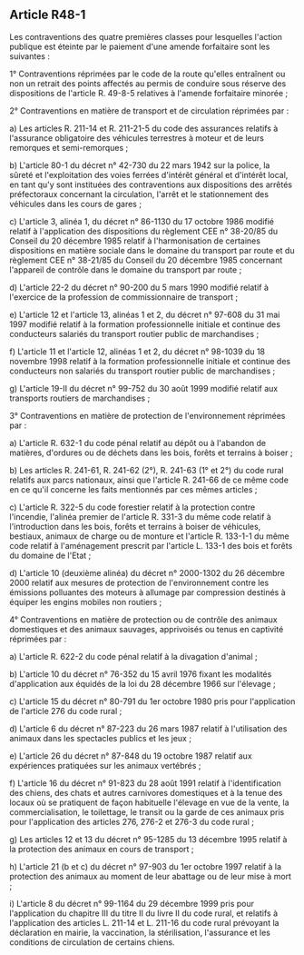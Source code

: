 Article R48-1
----
Les contraventions des quatre premières classes pour lesquelles l'action
publique est éteinte par le paiement d'une amende forfaitaire sont les suivantes
:

1° Contraventions réprimées par le code de la route qu'elles entraînent ou non
un retrait des points affectés au permis de conduire sous réserve des
dispositions de l'article R. 49-8-5 relatives à l'amende forfaitaire minorée ;

2° Contraventions en matière de transport et de circulation réprimées par :

a) Les articles R. 211-14 et R. 211-21-5 du code des assurances relatifs à
l'assurance obligatoire des véhicules terrestres à moteur et de leurs remorques
et semi-remorques ;

b) L'article 80-1 du décret n° 42-730 du 22 mars 1942 sur la police, la sûreté
et l'exploitation des voies ferrées d'intérêt général et d'intérêt local, en
tant qu'y sont instituées des contraventions aux dispositions des arrêtés
préfectoraux concernant la circulation, l'arrêt et le stationnement des
véhicules dans les cours de gares ;

c) L'article 3, alinéa 1, du décret n° 86-1130 du 17 octobre 1986 modifié
relatif à l'application des dispositions du règlement CEE n° 38-20/85 du Conseil
du 20 décembre 1985 relatif à l'harmonisation de certaines dispositions en
matière sociale dans le domaine du transport par route et du règlement CEE n°
38-21/85 du Conseil du 20 décembre 1985 concernant l'appareil de contrôle dans
le domaine du transport par route ;

d) L'article 22-2 du décret n° 90-200 du 5 mars 1990 modifié relatif à
l'exercice de la profession de commissionnaire de transport ;

e) L'article 12 et l'article 13, alinéas 1 et 2, du décret n° 97-608 du 31 mai
1997 modifié relatif à la formation professionnelle initiale et continue des
conducteurs salariés du transport routier public de marchandises ;

f) L'article 11 et l'article 12, alinéas 1 et 2, du décret n° 98-1039 du 18
novembre 1998 relatif à la formation professionnelle initiale et continue des
conducteurs non salariés du transport routier public de marchandises ;

g) L'article 19-II du décret n° 99-752 du 30 août 1999 modifié relatif aux
transports routiers de marchandises ;

3° Contraventions en matière de protection de l'environnement réprimées par :

a) L'article R. 632-1 du code pénal relatif au dépôt ou à l'abandon de matières,
d'ordures ou de déchets dans les bois, forêts et terrains à boiser ;

b) Les articles R. 241-61, R. 241-62 (2°), R. 241-63 (1° et 2°) du code rural
relatifs aux parcs nationaux, ainsi que l'article R. 241-66 de ce même code en
ce qu'il concerne les faits mentionnés par ces mêmes articles ;

c) L'article R. 322-5 du code forestier relatif à la protection contre
l'incendie, l'alinéa premier de l'article R. 331-3 du même code relatif à
l'introduction dans les bois, forêts et terrains à boiser de véhicules,
bestiaux, animaux de charge ou de monture et l'article R. 133-1-1 du même code
relatif à l'aménagement prescrit par l'article L. 133-1 des bois et forêts du
domaine de l'Etat ;

d) L'article 10 (deuxième alinéa) du décret n° 2000-1302 du 26 décembre 2000
relatif aux mesures de protection de l'environnement contre les émissions
polluantes des moteurs à allumage par compression destinés à équiper les engins
mobiles non routiers ;

4° Contraventions en matière de protection ou de contrôle des animaux
domestiques et des animaux sauvages, apprivoisés ou tenus en captivité réprimées
par :

a) L'article R. 622-2 du code pénal relatif à la divagation d'animal ;

b) L'article 10 du décret n° 76-352 du 15 avril 1976 fixant les modalités
d'application aux équidés de la loi du 28 décembre 1966 sur l'élevage ;

c) L'article 15 du décret n° 80-791 du 1er octobre 1980 pris pour l'application
de l'article 276 du code rural ;

d) L'article 6 du décret n° 87-223 du 26 mars 1987 relatif à l'utilisation des
animaux dans les spectacles publics et les jeux ;

e) L'article 26 du décret n° 87-848 du 19 octobre 1987 relatif aux expériences
pratiquées sur les animaux vertébrés ;

f) L'article 16 du décret n° 91-823 du 28 août 1991 relatif à l'identification
des chiens, des chats et autres carnivores domestiques et à la tenue des locaux
où se pratiquent de façon habituelle l'élevage en vue de la vente, la
commercialisation, le toilettage, le transit ou la garde de ces animaux pris
pour l'application des articles 276, 276-2 et 276-3 du code rural ;

g) Les articles 12 et 13 du décret n° 95-1285 du 13 décembre 1995 relatif à la
protection des animaux en cours de transport ;

h) L'article 21 (b et c) du décret n° 97-903 du 1er octobre 1997 relatif à la
protection des animaux au moment de leur abattage ou de leur mise à mort ;

i) L'article 8 du décret n° 99-1164 du 29 décembre 1999 pris pour l'application
du chapitre III du titre II du livre II du code rural, et relatifs à
l'application des articles L. 211-14 et L. 211-16 du code rural prévoyant la
déclaration en mairie, la vaccination, la stérilisation, l'assurance et les
conditions de circulation de certains chiens.
